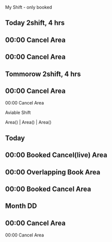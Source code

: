 

My Shift  -  only booked

Today 2shift, 4 hrs
----
00:00              Cancel
Area
----
00:00              Cancel
Area
----------------------
Tommorow 2shift, 4 hrs
----
00:00              Cancel
Area
----
00:00              Cancel
Area



Aviable Shift

Area()   |     Area()     |    Area()

Today
----
00:00              Booked         Cancel(live)
Area
----
00:00              Overlapping    Book
Area
----
00:00              Booked         Cancel
Area
----------------------
Month DD 
----
00:00              Cancel
Area
----
00:00              Cancel
Area










